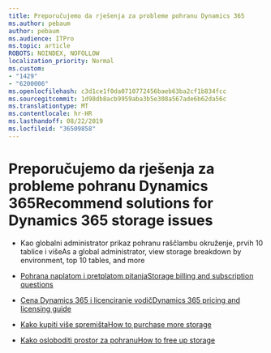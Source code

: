 ```yaml
---
title: Preporučujemo da rješenja za probleme pohranu Dynamics 365
ms.author: pebaum
author: pebaum
ms.audience: ITPro
ms.topic: article
ROBOTS: NOINDEX, NOFOLLOW
localization_priority: Normal
ms.custom:
- "1429"
- "6200006"
ms.openlocfilehash: c3d1ce1f0da0710772456baeb63ba2cf1b834fcc
ms.sourcegitcommit: 1d98db8acb9959aba3b5e308a567ade6b62da56c
ms.translationtype: MT
ms.contentlocale: hr-HR
ms.lasthandoff: 08/22/2019
ms.locfileid: "36509858"
---
```

# <a name="recommend-solutions-for-dynamics-365-storage-issues"></a><span data-ttu-id="a7319-102">Preporučujemo da rješenja za probleme pohranu Dynamics 365</span><span class="sxs-lookup"><span data-stu-id="a7319-102">Recommend solutions for Dynamics 365 storage issues</span></span>

* <span data-ttu-id="a7319-103">Kao globalni administrator prikaz pohranu raščlambu okruženje, prvih 10 tablice i više</span><span class="sxs-lookup"><span data-stu-id="a7319-103">As a global administrator, view storage breakdown by environment, top 10 tables, and more</span></span>

* [<span data-ttu-id="a7319-104">Pohrana naplatom i pretplatom pitanja</span><span class="sxs-lookup"><span data-stu-id="a7319-104">Storage billing and subscription questions</span></span>](https://docs.microsoft.com/dynamics365/customer-engagement/admin/contact-information-microsoft-dynamics-365-online-billing-support)

* [<span data-ttu-id="a7319-105">Cena Dynamics 365 i licenciranje vodič</span><span class="sxs-lookup"><span data-stu-id="a7319-105">Dynamics 365 pricing and licensing guide</span></span>](https://dynamics.microsoft.com/pricing/)

* [<span data-ttu-id="a7319-106">Kako kupiti više spremišta</span><span class="sxs-lookup"><span data-stu-id="a7319-106">How to purchase more storage</span></span>](https://docs.microsoft.com/dynamics365/customer-engagement/admin/manage-storage#add-storage-to-dynamics-365-online)

* [<span data-ttu-id="a7319-107">Kako osloboditi prostor za pohranu</span><span class="sxs-lookup"><span data-stu-id="a7319-107">How to free up storage</span></span>](https://docs.microsoft.com/dynamics365/customer-engagement/admin/free-storage-space)
